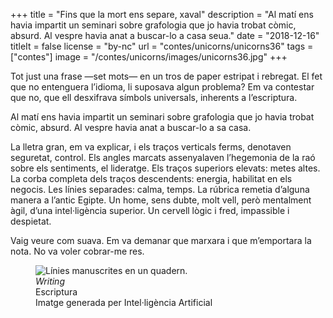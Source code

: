 +++
title = "Fins que la mort ens separe, xaval"
description = "Al matí ens havia impartit un seminari sobre grafologia que jo havia trobat còmic, absurd. Al vespre havia anat a buscar-lo a casa seua."
date = "2018-12-16"
titleIt = false
license = "by-nc"
url = "contes/unicorns/unicorns36"
tags = ["contes"]
image = "/contes/unicorns/images/unicorns36.jpg"
+++

Tot just una frase —set mots— en un tros de paper estripat i rebregat. El fet que no entenguera l’idioma, li suposava algun problema? Em va contestar que no, que ell desxifrava símbols universals, inherents a l’escriptura.

Al matí ens havia impartit un seminari sobre grafologia que jo havia trobat còmic, absurd. Al vespre havia anat a buscar-lo a sa casa.

La lletra gran, em va explicar, i els traços verticals ferms, denotaven seguretat, control. Els angles marcats assenyalaven l’hegemonia de la raó sobre els sentiments, el lideratge. Els traços superiors elevats: metes altes. La corba completa dels traços descendents: energia, habilitat en els negocis. Les línies separades: calma, temps. La rúbrica remetia d’alguna manera a l’antic Egipte. Un home, sens dubte, molt vell, però mentalment àgil, d’una intel·ligència superior. Un cervell lògic i fred, impassible i despietat.

Vaig veure com suava. Em va demanar que marxara i que m’emportara la nota. No va voler cobrar-me res.

<figure class="illustration"><img src="/contes/unicorns/images/unicorns36.jpg" alt="Línies manuscrites en un quadern."><figcaption><em>Writing</em><br>Escriptura<br><span class="ai-disclaimer">Imatge generada per Intel·ligència Artificial</span></figcaption></figure>

